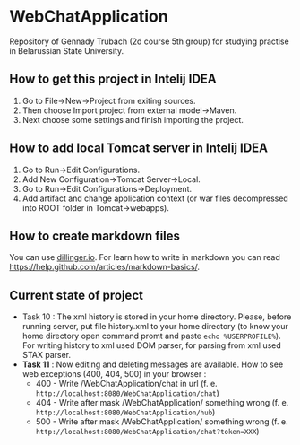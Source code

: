 # WebChatApplication

Repository of Gennady Trubach (2d course 5th group) for studying practise in Belarussian State University.

## How to get this project in Intelij IDEA

1. Go to File->New->Project from exiting sources.
2. Then choose Import project from external model->Maven.
3. Next choose some settings and finish importing the project.

## How to add local Tomcat server in Intelij IDEA

1. Go to Run->Edit Configurations.
2. Add New Configuration->Tomcat Server->Local.
3. Go to Run->Edit Configurations->Deployment.
4. Add artifact and change application context (or war files decompressed into ROOT folder in Tomcat->webapps).

## How to create markdown files

You can use [dillinger.io](http://dillinger.io/). For learn how to write in markdown you can read https://help.github.com/articles/markdown-basics/.

## Current state of project

* Task 10 :
The xml history is stored in your home directory. Please, before running server, put file history.xml to your home directory (to know your home directory open command promt and paste `echo %USERPROFILE%`).  
For writing history to xml used DOM parser, for parsing from xml used STAX parser.
* **Task 11** :
Now editing and deleting messages are available. How to see web exceptions (400, 404, 500) in your browser : 
    * 400 - Write /WebChatApplication/chat in url (f. e. `http://localhost:8080/WebChatApplication/chat`)
    * 404 - Write after mask /WebChatApplication/ something wrong (f. e. `http://localhost:8080/WebChatApplication/hub`)
    * 500 - Write after mask /WebChatApplication/ something wrong (f. e. `http://localhost:8080/WebChatApplication/chat?token=XXX`)